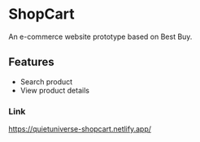# ShopCart

An e-commerce website prototype based on Best Buy.

## Features

- Search product
- View product details

### Link
https://quietuniverse-shopcart.netlify.app/
